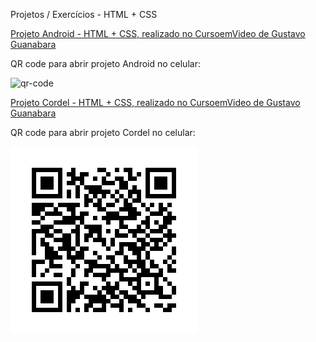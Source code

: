 Projetos / Exercícios - HTML + CSS

<a href="https://luangf.github.io/exercicios-html-css/projeto/android" target="_blank">Projeto Android - HTML + CSS, realizado no CursoemVideo de Gustavo Guanabara</a>

QR code para abrir projeto Android no celular:

![qr-code](https://github.com/luangf/exercicios-html-css/assets/82978424/15d4a2d3-8dc9-41a8-b547-b51297458bee)

<a href="https://luangf.github.io/exercicios-html-css/projeto2/">Projeto Cordel - HTML + CSS, realizado no CursoemVideo de Gustavo Guanabara</a>

QR code para abrir projeto Cordel no celular:

![qr-code](projeto2/imagens/qrcode2.png)
